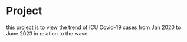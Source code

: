 # Project
this project is to view the trend of ICU Covid-19 cases from Jan 2020 to June 2023 in relation to the wave.
